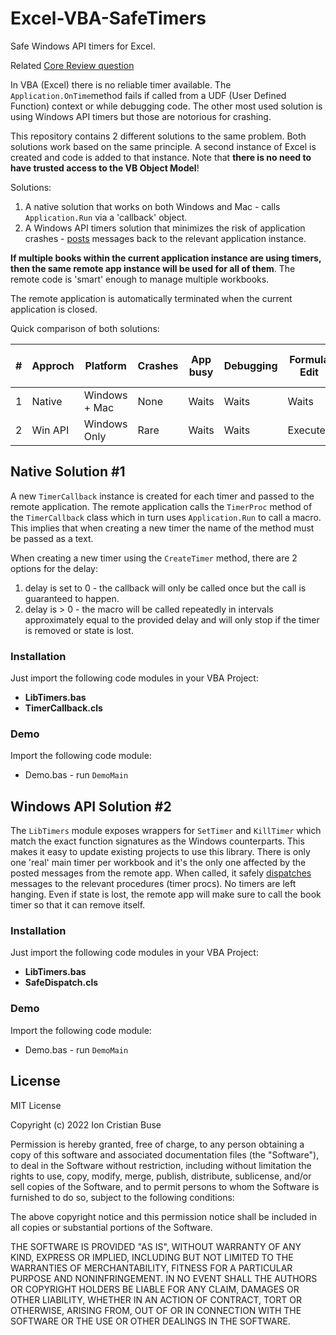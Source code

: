 # Excel-VBA-SafeTimers
Safe Windows API timers for Excel.

Related [Core Review question](https://codereview.stackexchange.com/questions/274652/safe-windows-api-timers-for-excel)

In VBA (Excel) there is no reliable timer available. The ```Application.OnTime```method fails if called from a UDF (User Defined Function) context or while debugging code. The other most used solution is using Windows API timers but those are notorious for crashing.

This repository contains 2 different solutions to the same problem. Both solutions work based on the same principle. A second instance of Excel is created and code is added to that instance. Note that **there is no need to have trusted access to the VB Object Model**!

Solutions:
 1. A native solution that works on both Windows and Mac - calls ```Application.Run``` via a 'callback' object.
 2. A Windows API timers solution that minimizes the risk of application crashes - [posts](https://docs.microsoft.com/en-us/windows/win32/api/winuser/nf-winuser-postmessagea) messages back to the relevant application instance.

**If multiple books within the current application instance are using timers, then the same remote app instance will be used for all of them**. The remote code is 'smart' enough to manage multiple workbooks.

The remote application is automatically terminated when the current application is closed.

Quick comparison of both solutions:

|#|Approch|Platform     |Crashes|App busy|Debugging|Formula Edit|Modal app dialog|Modal Userform|
|-|-------|-------------|-------|--------|---------|------------|----------------|--------------|
|1|Native |Windows + Mac|None   |Waits   |Waits    |Waits       |Waits           |Executes      |
|2|Win API|Windows Only |Rare   |Waits   |Waits    |Executes    |Executes        |Waits         |

## Native Solution #1

A new ```TimerCallback``` instance is created for each timer and passed to the remote application. The remote application calls the ```TimerProc``` method of the ```TimerCallback``` class which in turn uses ```Application.Run``` to call a macro. This implies that when creating a new timer the name of the method must be passed as a text.

When creating a new timer using the ```CreateTimer``` method, there are 2 options for the delay:
 1. delay is set to 0 - the callback will only be called once but the call is guaranteed to happen.
 2. delay is > 0 - the macro will be called repeatedly in intervals approximately equal to the provided delay and will only stop if the timer is removed or state is lost.

### Installation
Just import the following code modules in your VBA Project:
* **LibTimers.bas**
* **TimerCallback.cls**

### Demo
Import the following code module:
* Demo.bas - run ```DemoMain```

## Windows API Solution #2

The ```LibTimers``` module exposes wrappers for ```SetTimer``` and ```KillTimer``` which match the exact function signatures as the Windows counterparts. This makes it easy to update existing projects to use this library.
There is only one 'real' main timer per workbook and it's the only one affected by the posted messages from the remote app. When called, it safely [dispatches](https://docs.microsoft.com/en-us/windows/win32/api/winuser/nf-winuser-dispatchmessage) messages to the relevant procedures (timer procs).
No timers are left hanging. Even if state is lost, the remote app will make sure to call the book timer so that it can remove itself.

### Installation
Just import the following code modules in your VBA Project:
* **LibTimers.bas**
* **SafeDispatch.cls**

### Demo
Import the following code module:
* Demo.bas - run ```DemoMain```

## License
MIT License

Copyright (c) 2022 Ion Cristian Buse

Permission is hereby granted, free of charge, to any person obtaining a copy of this software and associated documentation files (the "Software"), to deal in the Software without restriction, including without limitation the rights to use, copy, modify, merge, publish, distribute, sublicense, and/or sell copies of the Software, and to permit persons to whom the Software is furnished to do so, subject to the following conditions:

The above copyright notice and this permission notice shall be included in all copies or substantial portions of the Software.

THE SOFTWARE IS PROVIDED "AS IS", WITHOUT WARRANTY OF ANY KIND, EXPRESS OR IMPLIED, INCLUDING BUT NOT LIMITED TO THE WARRANTIES OF MERCHANTABILITY, FITNESS FOR A PARTICULAR PURPOSE AND NONINFRINGEMENT. IN NO EVENT SHALL THE AUTHORS OR COPYRIGHT HOLDERS BE LIABLE FOR ANY CLAIM, DAMAGES OR OTHER LIABILITY, WHETHER IN AN ACTION OF CONTRACT, TORT OR OTHERWISE, ARISING FROM, OUT OF OR IN CONNECTION WITH THE SOFTWARE OR THE USE OR OTHER DEALINGS IN THE SOFTWARE.
